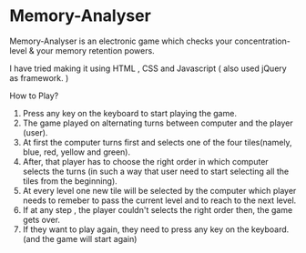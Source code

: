 # Memory-Analyser
Memory-Analyser is an electronic game which checks your concentration-level & your memory retention powers.

I have tried making it using HTML , CSS and Javascript ( also used jQuery as framework. )

How to Play?

1) Press any key on the keyboard to start playing the game.<br>
2) The game played on alternating turns between computer and the player (user).<br>
3) At first the computer turns first and selects one of the four tiles(namely, blue, red, yellow and green).<br>
4) After, that player has to choose the right order in which computer selects the turns (in such a way that user need to start selecting all the tiles from the beginning).<br>
5) At every level one new tile will be selected by the computer which player needs to remeber to pass the current level and to reach to the next level.<br>
6) If at any step , the player couldn't selects the right order then, the game gets over.<br>
7) If they want to play again, they need to press any key on the keyboard.(and the game will start again)
